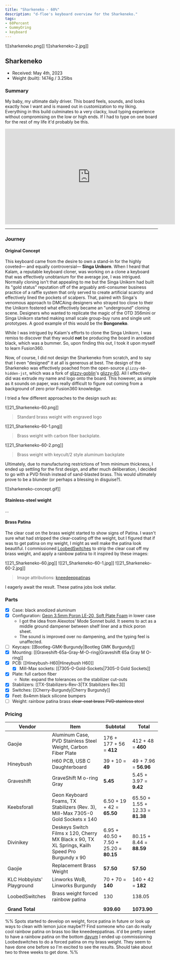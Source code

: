 ```yaml
---
title: "Sharkeneko - 60%"
description: "d-floe's keyboard overview for the Sharkeneko."
tags:
- 60Percent
- GummyOring
- keyboard
---
```


![[sharkeneko.png]]
![[sharkeneko-2.jpg]]

## Sharkeneko

- Received: May 4th, 2023
- Weight (built): 1474g / 3.25lbs

### Summary

My baby, my ultimate daily driver. This board feels, sounds, and looks exactly how I want and is maxed out in customization to my liking. Everything in this build culminates to a very clacky, loud typing experience without compromising on the low or high ends. If I had to type on one board for the rest of my life it'd probably be this.

<iframe width="560" height="315" src="https://www.youtube-nocookie.com/embed/Xm_P2Fgp8us" title="YouTube video player" frameborder="0" allow="accelerometer; autoplay; clipboard-write; encrypted-media; gyroscope; picture-in-picture; web-share" allowfullscreen></iframe>

---

### Journey

#### Original Concept

This keyboard came from the desire to own a stand-in for the highly coveted— and equally controversial— **Singa Unikorn**. When I heard that Kalam, a reputable keyboard cloner, was working on a clone a keyboard that was effectively unobtanium for the average joe, I was intrigued. Normally cloning isn't that appealing to me but the Singa Unikorn had built its "gold status" reputation off of the arguably anti-consumer business practice of a raffle system that only served to create artificial scarcity and effectively lined the pockets of scalpers. That, paired with Singa's venomous approach to DMCAing designers who strayed too close to their the Unikorn fostered what effectively became an "underground" cloning scene. Designers who wanted to replicate the magic of the OTD 356mini or Singa Unikorn started making small scale group-buy runs and single unit prototypes. A good example of this would be the **Bongoneko**.

While I was intrigued by Kalam's efforts to clone the Singa Unikorn, I was remiss to discover that they would **not** be producing the board in anodized black, which was a bummer. So, upon finding this out, I took it upon myself to learn Fusion360.

Now, of course, I did not design the Sharkeneko from scratch, and to say that I even "designed" it at all is generous at best. The design of the Sharkeneko was effectively poached from the open-source `glizzy-60-hidden-jst`, which was a fork of [glizzy-goblin](https://github.com/glizzy-goblin/)'s [glizzy-60](https://github.com/glizzy-goblin/glizzy-60). All I effectively did was extrude my name and logo onto the board. This however, as simple as it sounds on paper, was really difficult to figure out coming from a background of zero prior Fusion360 knowledge.

I tried a few different approaches to the design such as:

![[21_Sharkeneko-60.png]]

> Standard brass weight with engraved logo

![[21_Sharkeneko-60-1.png]]

> Brass weight with carbon fiber backplate.

![[21_Sharkeneko-60-2.png]]

> Brass weight with keycult/2 style aluminum backplate

Ultimately, due to manufacturing restrictions of 1mm minimum thickness, I ended up settling for the first design, and after much deliberation, I decided to go with a PVD finish instead of sand-blasted brass. This would ultimately prove to be a blunder (or perhaps a blessing in disguise?).

![[sharkeneko-concept.gif]]

#### Stainless-steel weight

...

#### Brass Patina

The clear coat on the brass weight started to show signs of Patina. I wasn't sure what had stripped the clear-coating off the weight, but I figured that if was to get patina on my weight, I might as well make the patina look beautiful. I commissioned [LoobedSwitches](https://loobedswitches.com/) to strip the clear coat off my brass weight, and apply a rainbow patina to it inspired by these images:

![[21_Sharkeneko-60.jpg]]
![[21_Sharkeneko-60-1.jpg]]
![[21_Sharkeneko-60-2.jpg]]

> Image attributions: [kneedeeppatinas](https://www.instagram.com/kneedeeppatinas/)

I eagerly await the result. These patina jobs look stellar.

### Parts

- [x] Case: black anodized aluminum
- [x] Configuration: [Geon 3.5mm Poron LE-20, Soft Plate Foam](https://keebsforall.com/products/geon-keyboard-foams-for-tkl?variant=43926766026971) in lower case
    - I got the idea from Alexotos' Mode Sonnet build. It seems to act as a middle ground dampener between shelf liner and a thick poron sheet.
    - The sound is improved over no dampening, and the typing feel is unaffected.
- [ ] Keycaps: [[Bootleg-GMK-Burgundy|Bootleg GMK Burgundy]]
- [x] Mounting: [[Graveshift-65a-Gray-M-O-ring|Graveshift 65a Gray M O-ring]]
- [x] PCB: [[Hineybush-H60|Hineybush H60]]
    - [x] Mill-Max sockets: [[7305-0-Gold-Sockets|7305-0 Gold Sockets]]
- [x] Plate: full carbon fiber
    - Note: expand the tolerances on the stabilizer cut-outs
- [x] Stabilizers: [[TX-Stabilizers-Rev-3|TX Stabilizers Rev.3]]
- [x] Switches: [[Cherry-Burgundy|Cherry Burgundy]]
- [x] Feet: 8x4mm black silicone bumpers
- [ ] Weight: rainbow patina brass ~~clear-coat brass~~ ~~PVD stainless steel~~

### Pricing

| Vendor                    | Item                                                                                           | Subtotal                                | Total                            |
| ------------------------- | ---------------------------------------------------------------------------------------------- | --------------------------------------- | -------------------------------- |
| Gaojie                    | Aluminum Case, PVD Stainless Steel Weight, Carbon Fiber Plate                                  | 176 + 177 + 56 = **412**                | 412 + 48 = **460**               |
| Hineybush                 | H60 PCB, USB C Daughterboard                                                                   | 39 + 10 = **49**                        | 49 + 7.96 = **56.96**            |
| Graveshift                | GraveShift M o-ring Gray                                                                       | **5.45**                                | 5.45 + 3.97 = **9.42**           |
| Keebsforall               | Geon Keyboard Foams, TX Stabilizers (Rev. 3), Mill-Max 7305-0 Gold Sockets x 140               | 6.50 + 19 + 42 = **65.50**              | 65.50 + 1.55 + 12.33 = **81.38** |
| Divinikey                 | Deskeys Switch Films x 120, Cherry MX Black x 90, TX XL Springs, Kailh Speed Pro Burgundy x 90 | 6.95 + 40.50 + 7.50 + 25.20 = **80.15** | 80.15 + 8.44 = **88.59**         |
| Gaojie                    | Replacement Brass Weight                                                                       | **57.50**                               | **57.50**                        |
| KLC Hobbyists' Playground | Linworks WoB, Linworks Burgundy                                                                | 70 + 70 = **140**                       | 140 + 42 = **182**               |
| LoobedSwitches            | Brass weight forced rainbow patina                                                             | 130                                     | 138.05                           |
|                           |                                                                                                |                                         |
| **Grand Total**           |                                                                                                | **939.60**                              | **1073.90**                      |

%%
Spots started to develop on weight, force patina in future or look up ways to clean with lemon juice maybe?? Find someone who can do really cool rainbow patina on brass too like kneedeeppatinas.
it'd be pretty sweet to have a rainbow patina on the bottom [dayum](https://www.instagram.com/p/ChXimANOcWH/?igshid=MzRlODBiNWFlZA==)
I ended up commissioning Loobedswitches to do a forced patina on my brass weight. They seem to have done one before so I'm excited to see the results. Should take about two to three weeks to get done.
%%
